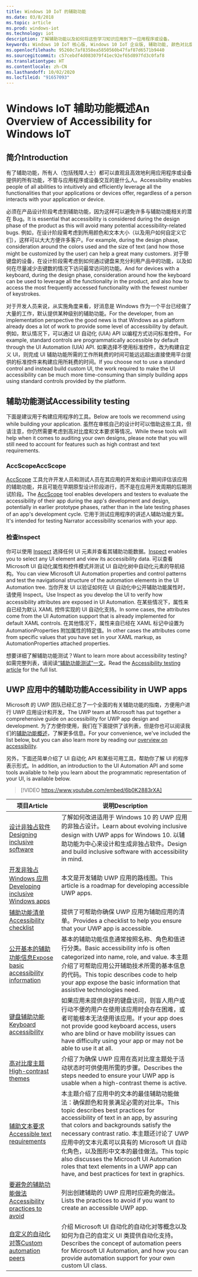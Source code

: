 ```yaml
---
title: Windows 10 IoT 的辅助功能
ms.date: 03/8/2018
ms.topic: article
ms.prod: windows-iot
ms.technology: iot
description: 了解辅助功能以及如何将这些学习知识应用到下一应用程序或设备。
keywords: Windows 10 IoT 核心版, Windows 10 IoT 企业版, 辅助功能, 颜色对比度
ms.openlocfilehash: 95260c7af8358ea5850560b47faf87d6571b9440
ms.sourcegitcommit: c57cebdf4d083079f41ec92ef65d897fd3c0faf8
ms.translationtype: HT
ms.contentlocale: zh-CN
ms.lasthandoff: 10/02/2020
ms.locfileid: "91657093"
---
```

# <a name="an-overview-of-accessibility-for-windows-iot"></a><span data-ttu-id="62e60-104">Windows IoT 辅助功能概述</span><span class="sxs-lookup"><span data-stu-id="62e60-104">An Overview of Accessibility for Windows IoT</span></span> 
 
## <a name="introduction"></a><span data-ttu-id="62e60-105">简介</span><span class="sxs-lookup"><span data-stu-id="62e60-105">Introduction</span></span> 
<span data-ttu-id="62e60-106">有了辅助功能，所有人（包括残障人士）都可以直观且高效地利用应用程序或设备提供的所有功能，不管与应用程序或设备交互的是什么人。</span><span class="sxs-lookup"><span data-stu-id="62e60-106">Accessibility enables people of all abilities to intuitively and efficiently leverage all the functionalities that your applications or devices offer, regardless of a person interacts with your application or device.</span></span> 
 
<span data-ttu-id="62e60-107">必须在产品设计阶段考虑到辅助功能，因为这样可以避免许多与辅助功能相关的潜在 Bug。</span><span class="sxs-lookup"><span data-stu-id="62e60-107">It is essential that accessibility is considered during the design phase of the product as this will avoid many potential accessibility-related bugs.</span></span> <span data-ttu-id="62e60-108">例如，在设计阶段需考虑到所用颜色和文本大小（以及用户如何自定义它们），这样可以大大方便许多客户。</span><span class="sxs-lookup"><span data-stu-id="62e60-108">For example, during the design phase, consideration around the colors used and the size of text (and how those might be customized by the user) can help a great many customers.</span></span> <span data-ttu-id="62e60-109">对于带键盘的设备，在设计阶段需考虑到如何通过键盘来充分利用产品中的功能，以及如何在尽量减少击键数的情况下访问最常访问的功能。</span><span class="sxs-lookup"><span data-stu-id="62e60-109">And for devices with a keyboard, during the design phase, consideration around how the keyboard can be used to leverage all the functionality in the product, and also how to access the most frequently accessed functionality with the fewest number of keystrokes.</span></span>  
 
<span data-ttu-id="62e60-110">对于开发人员来说，从实施角度来看，好消息是 Windows 作为一个平台已经做了大量的工作，默认提供某种级别的辅助功能。</span><span class="sxs-lookup"><span data-stu-id="62e60-110">For the developer, from an implementation perspective the good news is that Windows as a platform already does a lot of work to provide some level of accessibility by default.</span></span> <span data-ttu-id="62e60-111">例如，默认情况下，可以通过 UI 自动化 (UIA) API 以编程方式访问标准控件。</span><span class="sxs-lookup"><span data-stu-id="62e60-111">For example, standard controls are programmatically accessible by default through the UI Automation (UIA) API.</span></span> <span data-ttu-id="62e60-112">如果选择不使用标准控件，改为构建自定义 UI，则完成 UI 辅助功能所需的工作所耗费的时间可能远远超出直接使用平台提供的标准控件来构建应用所耗费的时间。</span><span class="sxs-lookup"><span data-stu-id="62e60-112">If you choose not to use a standard control and instead build custom UI, the work required to make the UI accessibility can be much more time-consuming than simply building apps using standard controls provided by the platform.</span></span> 

## <a name="accessibility-testing"></a><span data-ttu-id="62e60-113">辅助功能测试</span><span class="sxs-lookup"><span data-stu-id="62e60-113">Accessibility testing</span></span>
<span data-ttu-id="62e60-114">下面是建议用于构建应用程序的工具。</span><span class="sxs-lookup"><span data-stu-id="62e60-114">Below are tools we recommend using while building your application.</span></span> <span data-ttu-id="62e60-115">虽然在审核自己的设计时可以借助这些工具，但请注意，你仍然需要考虑到高对比度和文本要求等情况。</span><span class="sxs-lookup"><span data-stu-id="62e60-115">While these tools will help when it comes to auditing your own designs, please note that you will still need to account for features such as high contrast and text requirements.</span></span>

### <a name="accscope"></a><span data-ttu-id="62e60-116">AccScope</span><span class="sxs-lookup"><span data-stu-id="62e60-116">AccScope</span></span>
<span data-ttu-id="62e60-117">[AccScope](https://msdn.microsoft.com/library/windows/desktop/Dn433239) 工具允许开发人员和测试人员在其应用的开发和设计期间评估该应用的辅助功能，并且可能在早期原型设计阶段进行，而不是在应用开发周期的后期测试阶段。</span><span class="sxs-lookup"><span data-stu-id="62e60-117">The [AccScope](https://msdn.microsoft.com/library/windows/desktop/Dn433239) tool enables developers and testers to evaluate the accessibility of their app during the app's development and design, potentially in earlier prototype phases, rather than in the late testing phases of an app's development cycle.</span></span> <span data-ttu-id="62e60-118">它用于测试应用程序的讲述人辅助功能方案。</span><span class="sxs-lookup"><span data-stu-id="62e60-118">It's intended for testing Narrator accessibility scenarios with your app.</span></span>

### <a name="inspect"></a><span data-ttu-id="62e60-119">检查</span><span class="sxs-lookup"><span data-stu-id="62e60-119">Inspect</span></span>
<span data-ttu-id="62e60-120">你可以使用 [Inspect](https://msdn.microsoft.com/library/windows/desktop/Dd318521) 选择任何 UI 元素并查看其辅助功能数据。</span><span class="sxs-lookup"><span data-stu-id="62e60-120">[Inspect](https://msdn.microsoft.com/library/windows/desktop/Dd318521) enables you to select any UI element and view its accessibility data.</span></span> <span data-ttu-id="62e60-121">可以查看 Microsoft UI 自动化属性和控件模式并测试 UI 自动化树中自动化元素的导航结构。</span><span class="sxs-lookup"><span data-stu-id="62e60-121">You can view Microsoft UI Automation properties and control patterns and test the navigational structure of the automation elements in the UI Automation tree.</span></span> <span data-ttu-id="62e60-122">当你开发 UI 以验证如何在 UI 自动化中公开辅助功能属性时，请使用 Inspect。</span><span class="sxs-lookup"><span data-stu-id="62e60-122">Use Inspect as you develop the UI to verify how accessibility attributes are exposed in UI Automation.</span></span> <span data-ttu-id="62e60-123">在某些情况下，属性来自已经为默认 XAML 控件实现的 UI 自动化支持。</span><span class="sxs-lookup"><span data-stu-id="62e60-123">In some cases, the attributes come from the UI Automation support that is already implemented for default XAML controls.</span></span> <span data-ttu-id="62e60-124">在其他情况下，属性来自已经在 XAML 标记中设置为 AutomationProperties 附加属性的特定值。</span><span class="sxs-lookup"><span data-stu-id="62e60-124">In other cases the attributes come from specific values that you have set in your XAML markup, as AutomationProperties attached properties.</span></span>

<span data-ttu-id="62e60-125">想要详细了解辅助功能测试？</span><span class="sxs-lookup"><span data-stu-id="62e60-125">Want to learn more about accessibility testing?</span></span> <span data-ttu-id="62e60-126">如需完整列表，请阅读[“辅助功能测试”一文](https://docs.microsoft.com/windows/uwp/design/accessibility/accessibility-testing#inspect)。</span><span class="sxs-lookup"><span data-stu-id="62e60-126">Read the [Accessibility testing article](https://docs.microsoft.com/windows/uwp/design/accessibility/accessibility-testing#inspect) for the full list.</span></span>
 
 
## <a name="accessibility-in-uwp-apps"></a><span data-ttu-id="62e60-127">UWP 应用中的辅助功能</span><span class="sxs-lookup"><span data-stu-id="62e60-127">Accessibility in UWP apps</span></span> 
<span data-ttu-id="62e60-128">Microsoft 的 UWP 团队已经汇总了一个全面的有关辅助功能的指南，方便用户进行 UWP 应用设计和开发。</span><span class="sxs-lookup"><span data-stu-id="62e60-128">The UWP team at Microsoft has put together a comprehensive guide on accessibility for UWP app design and development.</span></span> <span data-ttu-id="62e60-129">为了方便你使用，我们在下面提供了该列表，但是你也可以阅读我们的[辅助功能概述](https://docs.microsoft.com/windows/uwp/design/accessibility/accessibility-overview)，了解更多信息。</span><span class="sxs-lookup"><span data-stu-id="62e60-129">For your convenience, we've included the list below, but you can also learn more by reading our [overview on accessibility](https://docs.microsoft.com/windows/uwp/design/accessibility/accessibility-overview).</span></span> 
 
<span data-ttu-id="62e60-130">另外，下面还简单介绍了 UI 自动化 API 和某些可用工具，帮助你了解 UI 的程序表示形式。</span><span class="sxs-lookup"><span data-stu-id="62e60-130">In addition, an introduction to the UI Automation API and some tools available to help you learn about the programmatic representation of your UI, is available below.</span></span> 
 
> [!VIDEO https://www.youtube.com/embed/6b0K2883rXA]

 
| <span data-ttu-id="62e60-131">项目</span><span class="sxs-lookup"><span data-stu-id="62e60-131">Article</span></span> | <span data-ttu-id="62e60-132">说明</span><span class="sxs-lookup"><span data-stu-id="62e60-132">Description</span></span> | 
|---------|-------------| 
| [<span data-ttu-id="62e60-133">设计非独占软件</span><span class="sxs-lookup"><span data-stu-id="62e60-133">Designing inclusive software</span></span>](https://docs.microsoft.com/windows/uwp/design/accessibility/designing-inclusive-software) | <span data-ttu-id="62e60-134">了解如何改进适用于 Windows 10 的 UWP 应用的非独占设计。</span><span class="sxs-lookup"><span data-stu-id="62e60-134">Learn about evolving inclusive design with UWP apps for Windows 10.</span></span>  <span data-ttu-id="62e60-135">以辅助功能为中心来设计和生成非独占软件。</span><span class="sxs-lookup"><span data-stu-id="62e60-135">Design and build inclusive software with accessibility in mind.</span></span> | 
| [<span data-ttu-id="62e60-136">开发非独占 Windows 应用</span><span class="sxs-lookup"><span data-stu-id="62e60-136">Developing inclusive Windows apps</span></span>](https://docs.microsoft.com/windows/uwp/design/accessibility/developing-inclusive-windows-apps) | <span data-ttu-id="62e60-137">本文是开发辅助 UWP 应用的路线图。</span><span class="sxs-lookup"><span data-stu-id="62e60-137">This article is a roadmap for developing accessible UWP apps.</span></span> | 
| [<span data-ttu-id="62e60-138">辅助功能清单</span><span class="sxs-lookup"><span data-stu-id="62e60-138">Accessibility checklist</span></span>](https://docs.microsoft.com/windows/uwp/design/accessibility/accessibility-checklist) | <span data-ttu-id="62e60-139">提供了可帮助你确保 UWP 应用为辅助应用的清单。</span><span class="sxs-lookup"><span data-stu-id="62e60-139">Provides a checklist to help you ensure that your UWP app is accessible.</span></span> | 
| [<span data-ttu-id="62e60-140">公开基本的辅助功能信息</span><span class="sxs-lookup"><span data-stu-id="62e60-140">Expose basic accessibility information</span></span>](https://docs.microsoft.com/windows/uwp/design/accessibility/basic-accessibility-information) | <span data-ttu-id="62e60-141">基本的辅助功能信息通常按照名称、角色和值进行分类。</span><span class="sxs-lookup"><span data-stu-id="62e60-141">Basic accessibility info is often categorized into name, role, and value.</span></span> <span data-ttu-id="62e60-142">本主题介绍了可帮助应用公开辅助技术所需的基本信息的代码。</span><span class="sxs-lookup"><span data-stu-id="62e60-142">This topic describes code to help your app expose the basic information that assistive technologies need.</span></span> | 
| [<span data-ttu-id="62e60-143">键盘辅助功能</span><span class="sxs-lookup"><span data-stu-id="62e60-143">Keyboard accessibility</span></span>](https://docs.microsoft.com/windows/uwp/design/accessibility/keyboard-accessibility) | <span data-ttu-id="62e60-144">如果应用未提供良好的键盘访问，则盲人用户或行动不便的用户在使用该应用时会存在困难，或者可能根本无法使用该应用。</span><span class="sxs-lookup"><span data-stu-id="62e60-144">If your app does not provide good keyboard access, users who are blind or have mobility issues can have difficulty using your app or may not be able to use it at all.</span></span> | 
| [<span data-ttu-id="62e60-145">高对比度主题</span><span class="sxs-lookup"><span data-stu-id="62e60-145">High-contrast themes</span></span>](https://docs.microsoft.com/windows/uwp/design/accessibility/high-contrast-themes) | <span data-ttu-id="62e60-146">介绍了为确保 UWP 应用在高对比度主题处于活动状态时可供使用所需的步骤。</span><span class="sxs-lookup"><span data-stu-id="62e60-146">Describes the steps needed to ensure your UWP app is usable when a high-contrast theme is active.</span></span> | 
| [<span data-ttu-id="62e60-147">辅助文本要求</span><span class="sxs-lookup"><span data-stu-id="62e60-147">Accessible text requirements</span></span>](https://docs.microsoft.com/windows/uwp/design/accessibility/accessible-text-requirements) | <span data-ttu-id="62e60-148">本主题介绍了应用中的文本的最佳辅助功能做法：确保颜色和背景满足必需的对比率。</span><span class="sxs-lookup"><span data-stu-id="62e60-148">This topic describes best practices for accessibility of text in an app, by assuring that colors and backgrounds satisfy the necessary contrast ratio.</span></span> <span data-ttu-id="62e60-149">本主题还讨论了 UWP 应用中的文本元素可以具有的 Microsoft UI 自动化角色，以及图形中文本的最佳做法。</span><span class="sxs-lookup"><span data-stu-id="62e60-149">This topic also discusses the Microsoft UI Automation roles that text elements in a UWP app can have, and best practices for text in graphics.</span></span> | 
| [<span data-ttu-id="62e60-150">要避免的辅助功能做法</span><span class="sxs-lookup"><span data-stu-id="62e60-150">Accessibility practices to avoid</span></span>](https://docs.microsoft.com/windows/uwp/design/accessibility/practices-to-avoid) | <span data-ttu-id="62e60-151">列出创建辅助的 UWP 应用时应避免的做法。</span><span class="sxs-lookup"><span data-stu-id="62e60-151">Lists the practices to avoid if you want to create an accessible UWP app.</span></span> | 
| [<span data-ttu-id="62e60-152">自定义的自动化对等</span><span class="sxs-lookup"><span data-stu-id="62e60-152">Custom automation peers</span></span>](https://docs.microsoft.com/windows/uwp/design/accessibility/custom-automation-peers) | <span data-ttu-id="62e60-153">介绍 Microsoft UI 自动化的自动化对等概念以及如何为自己的自定义 UI 类提供自动化支持。</span><span class="sxs-lookup"><span data-stu-id="62e60-153">Describes the concept of automation peers for Microsoft UI Automation, and how you can provide automation support for your own custom UI class.</span></span> | 
 
